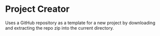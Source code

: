 # Project Creator

Uses a GitHub repository as a template for a new project by downloading and extracting the repo zip into the current directory.
